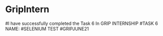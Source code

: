 # GripIntern
#I have successfully completed the Task 6 In GRIP INTERNSHIP
#TASK 6 NAME:
#SELENIUM TEST
#GRIPJUNE21
